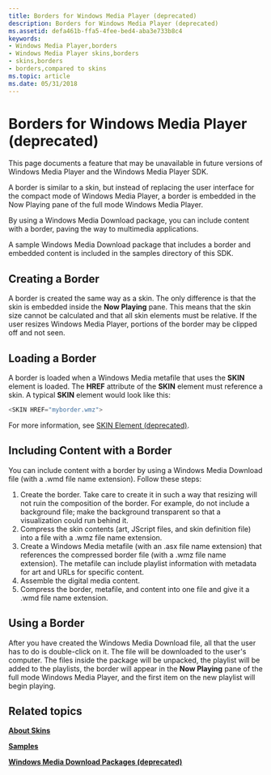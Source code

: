 ```yaml
---
title: Borders for Windows Media Player (deprecated)
description: Borders for Windows Media Player (deprecated)
ms.assetid: defa461b-ffa5-4fee-bed4-aba3e733b8c4
keywords:
- Windows Media Player,borders
- Windows Media Player skins,borders
- skins,borders
- borders,compared to skins
ms.topic: article
ms.date: 05/31/2018
---
```


# Borders for Windows Media Player (deprecated)

This page documents a feature that may be unavailable in future versions of Windows Media Player and the Windows Media Player SDK.

A border is similar to a skin, but instead of replacing the user interface for the compact mode of Windows Media Player, a border is embedded in the Now Playing pane of the full mode Windows Media Player.

By using a Windows Media Download package, you can include content with a border, paving the way to multimedia applications.

A sample Windows Media Download package that includes a border and embedded content is included in the samples directory of this SDK.

## Creating a Border

A border is created the same way as a skin. The only difference is that the skin is embedded inside the **Now Playing** pane. This means that the skin size cannot be calculated and that all skin elements must be relative. If the user resizes Windows Media Player, portions of the border may be clipped off and not seen.

## Loading a Border

A border is loaded when a Windows Media metafile that uses the **SKIN** element is loaded. The **HREF** attribute of the **SKIN** element must reference a skin. A typical **SKIN** element would look like this:


```C++
<SKIN HREF="myborder.wmz">

```



For more information, see [SKIN Element (deprecated)](skin-element--deprecated.md).

## Including Content with a Border

You can include content with a border by using a Windows Media Download file (with a .wmd file name extension). Follow these steps:

1.  Create the border. Take care to create it in such a way that resizing will not ruin the composition of the border. For example, do not include a background file; make the background transparent so that a visualization could run behind it.
2.  Compress the skin contents (art, JScript files, and skin definition file) into a file with a .wmz file name extension.
3.  Create a Windows Media metafile (with an .asx file name extension) that references the compressed border file (with a .wmz file name extension). The metafile can include playlist information with metadata for art and URLs for specific content.
4.  Assemble the digital media content.
5.  Compress the border, metafile, and content into one file and give it a .wmd file name extension.

## Using a Border

After you have created the Windows Media Download file, all that the user has to do is double-click on it. The file will be downloaded to the user's computer. The files inside the package will be unpacked, the playlist will be added to the playlists, the border will appear in the **Now Playing** pane of the full mode Windows Media Player, and the first item on the new playlist will begin playing.

## Related topics

<dl> <dt>

[**About Skins**](about-skins.md)
</dt> <dt>

[**Samples**](samples.md)
</dt> <dt>

[**Windows Media Download Packages (deprecated)**](windows-media-download-packages--deprecated.md)
</dt> </dl>

 

 




